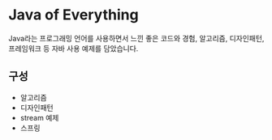 # Java of Everything
Java라는 프로그래밍 언어를 사용하면서 느낀 좋은 코드와 경험, 알고리즘, 디자인패턴, 프레임워크 등 자바 사용 예제를 담았습니다. 

## 구성
- 알고리즘
- 디자인패턴
- stream 예제
- 스프링 